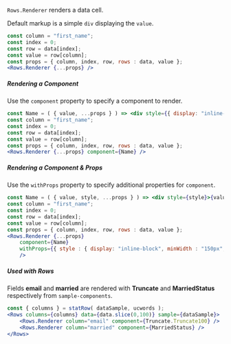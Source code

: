 `Rows.Renderer` renders a data cell.

Default markup is a simple `div` displaying the `value`.
```jsx
const column = "first_name";
const index = 0;
const row = data[index];
const value = row[column];
const props = { column, index, row, rows : data, value };
<Rows.Renderer {...props} />
```

##### Rendering a Component  
Use the `component` property to specify a component to render.
```jsx
const Name = ( { value, ...props } ) => <div style={{ display: "inline-block", minWidth : "150px", backgroundColor : "pink" }}>{value}</div>;
const column = "first_name";
const index = 0;
const row = data[index];
const value = row[column];
const props = { column, index, row, rows : data, value };
<Rows.Renderer {...props} component={Name} />
```

##### Rendering a Component & Props  
Use the `withProps` property to specify additional properties for `component`.
```jsx
const Name = ( { value, style, ...props } ) => <div style={style}>{value}</div>;
const column = "first_name";
const index = 0;
const row = data[index];
const value = row[column];
const props = { column, index, row, rows : data, value };
<Rows.Renderer {...props} 
    component={Name}
    withProps={{ style : { display: "inline-block", minWidth : "150px", backgroundColor : "pink" }}}
    />
```

##### Used with Rows  
Fields **email** and **married** are rendered with **Truncate** and **MarriedStatus** respectively from `sample-components`.  
```jsx
const { columns } = statRow( dataSample, ucwords );
<Rows columns={columns} data={data.slice(0,100)} sample={dataSample}>
    <Rows.Renderer column="email" component={Truncate.Truncate100} />
    <Rows.Renderer column="married" component={MarriedStatus} />
</Rows>
```